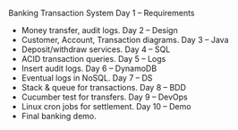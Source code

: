 Banking Transaction System
Day 1 – Requirements
- Money transfer, audit logs.
Day 2 – Design
- Customer, Account, Transaction diagrams.
Day 3 – Java
- Deposit/withdraw services.
Day 4 – SQL
- ACID transaction queries.
Day 5 – Logs
- Insert audit logs.
Day 6 – DynamoDB
- Eventual logs in NoSQL.
Day 7 – DS
- Stack & queue for transactions.
Day 8 – BDD
- Cucumber test for transfers.
Day 9 – DevOps
- Linux cron jobs for settlement.
Day 10 – Demo
- Final banking demo.
